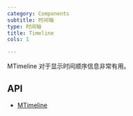 ```yaml
---
category: Components
subtitle: 时间轴
type: 时间轴
title: Timeline
cols: 1

---
```


MTimeline 对于显示时间顺序信息非常有用。

## API

- [MTimeline](/docs/api/MTimeline)